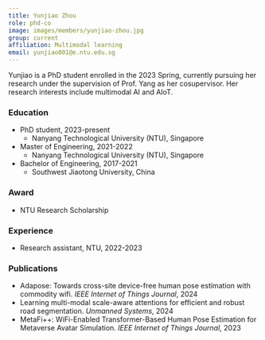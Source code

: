 ```yaml
---
title: Yunjiao Zhou
role: phd-co
image: images/members/yunjiao-zhou.jpg
group: current
affiliation: Multimodal learning
email: yunjiao001@e.ntu.edu.sg
---
```


Yunjiao is a PhD student enrolled in the 2023 Spring, currently pursuing her research under the supervision of Prof. Yang as her cosupervisor.  Her research interests include multimodal AI and AIoT.
 
### Education
- PhD student, 2023-present
  - Nanyang Technological University (NTU), Singapore
- Master of Engineering, 2021-2022
  - Nanyang Technological University (NTU), Singapore
- Bachelor of Engineering, 2017-2021
  - Southwest Jiaotong University, China
 
### Award
- NTU Research Scholarship

### Experience
- Research assistant, NTU, 2022-2023

### Publications
- Adapose: Towards cross-site device-free human pose estimation with commodity wifi. *IEEE Internet of Things Journal*, 2024
- Learning multi-modal scale-aware attentions for efficient and robust road segmentation. *Unmanned Systems*, 2024
- MetaFi++: WiFi-Enabled Transformer-Based Human Pose Estimation for Metaverse Avatar Simulation. *IEEE Internet of Things Journal*, 2023
